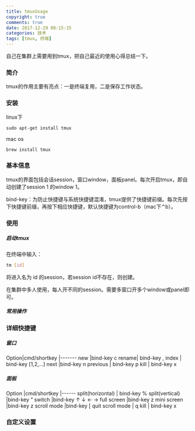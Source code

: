 ```yaml
---
title: tmuxUsage
copyright: true
comments: true
date: 2017-12-29 08:15:15
categories: 技术
tags: [tmux, 终端]
---
```

自己在集群上需要用到tmux，把自己最近的使用心得总结一下。
<!--more-->
### 简介

tmux的作用主要有亮点：一是终端复用，二是保存工作状态。

### 安装

linux下
``` shell
sudo apt-get install tmux
```

mac os
``` bash
brew install tmux
```

### 基本信息

tmux的界面包括会话session，窗口window，面板panel。每次开启tmux，即自动创建了session 1 的window 1。

bind-key：为防止快捷键与系统快捷键混淆，tmux提供了快捷键前缀。每次先按下快捷键前缀，再按下相应快捷键，默认快捷键为control-b（mac下⌃b）。

### 使用

##### 启动tmux

在终端中输入：

``` bash
tm [id]
```

将进入名为 id 的session，若session id不存在，则创建。

在集群中多人使用，每人开不同的session。需要多窗口开多个window或panel即可。

##### 常用操作

### 详细快捷键

##### 窗口
Option|cmd/shortkey
|-------
new |bind-key c
rename|  bind-key ,
index  | bind-key [1,2,…]
next    |bind-key n
previous |   bind-key p
kill   | bind-key x


##### 面板
Option |cmd/shortkey
|------
split(horizontal) | bind-key %
split(vertical)    |bind-key “
switch  |bind-key ↑ ↓ ← →
full screen |bind-key z
mini screen |bind-key z
scroll mode |bind-key [
quit scroll mode |   q
kill   | bind-key x

### 自定义设置

